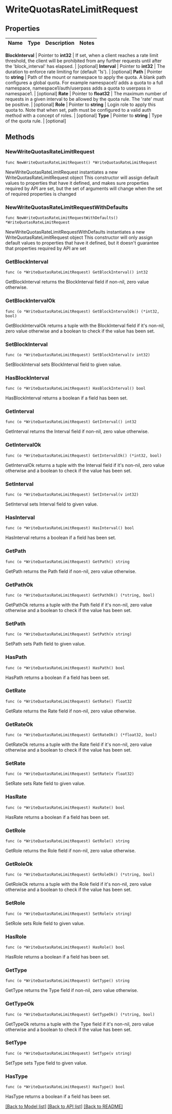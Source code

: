 # WriteQuotasRateLimitRequest


## Properties

Name | Type | Description | Notes
------------ | ------------- | ------------- | -------------


**BlockInterval** | Pointer to **int32** | If set, when a client reaches a rate limit threshold, the client will be prohibited from any further requests until after the &#x27;block_interval&#x27; has elapsed. | [optional] 
**Interval** | Pointer to **int32** | The duration to enforce rate limiting for (default &#x27;1s&#x27;). | [optional] 
**Path** | Pointer to **string** | Path of the mount or namespace to apply the quota. A blank path configures a global quota. For example namespace1/ adds a quota to a full namespace, namespace1/auth/userpass adds a quota to userpass in namespace1. | [optional] 
**Rate** | Pointer to **float32** | The maximum number of requests in a given interval to be allowed by the quota rule. The &#x27;rate&#x27; must be positive. | [optional] 
**Role** | Pointer to **string** | Login role to apply this quota to. Note that when set, path must be configured to a valid auth method with a concept of roles. | [optional] 
**Type** | Pointer to **string** | Type of the quota rule. | [optional] 



## Methods


### NewWriteQuotasRateLimitRequest

`func NewWriteQuotasRateLimitRequest() *WriteQuotasRateLimitRequest`

NewWriteQuotasRateLimitRequest instantiates a new WriteQuotasRateLimitRequest object
This constructor will assign default values to properties that have it defined,
and makes sure properties required by API are set, but the set of arguments
will change when the set of required properties is changed

### NewWriteQuotasRateLimitRequestWithDefaults

`func NewWriteQuotasRateLimitRequestWithDefaults() *WriteQuotasRateLimitRequest`

NewWriteQuotasRateLimitRequestWithDefaults instantiates a new WriteQuotasRateLimitRequest object
This constructor will only assign default values to properties that have it defined,
but it doesn't guarantee that properties required by API are set


### GetBlockInterval

`func (o *WriteQuotasRateLimitRequest) GetBlockInterval() int32`

GetBlockInterval returns the BlockInterval field if non-nil, zero value otherwise.

### GetBlockIntervalOk

`func (o *WriteQuotasRateLimitRequest) GetBlockIntervalOk() (*int32, bool)`

GetBlockIntervalOk returns a tuple with the BlockInterval field if it's non-nil, zero value otherwise
and a boolean to check if the value has been set.

### SetBlockInterval

`func (o *WriteQuotasRateLimitRequest) SetBlockInterval(v int32)`

SetBlockInterval sets BlockInterval field to given value.


### HasBlockInterval

`func (o *WriteQuotasRateLimitRequest) HasBlockInterval() bool`

HasBlockInterval returns a boolean if a field has been set.




### GetInterval

`func (o *WriteQuotasRateLimitRequest) GetInterval() int32`

GetInterval returns the Interval field if non-nil, zero value otherwise.

### GetIntervalOk

`func (o *WriteQuotasRateLimitRequest) GetIntervalOk() (*int32, bool)`

GetIntervalOk returns a tuple with the Interval field if it's non-nil, zero value otherwise
and a boolean to check if the value has been set.

### SetInterval

`func (o *WriteQuotasRateLimitRequest) SetInterval(v int32)`

SetInterval sets Interval field to given value.


### HasInterval

`func (o *WriteQuotasRateLimitRequest) HasInterval() bool`

HasInterval returns a boolean if a field has been set.




### GetPath

`func (o *WriteQuotasRateLimitRequest) GetPath() string`

GetPath returns the Path field if non-nil, zero value otherwise.

### GetPathOk

`func (o *WriteQuotasRateLimitRequest) GetPathOk() (*string, bool)`

GetPathOk returns a tuple with the Path field if it's non-nil, zero value otherwise
and a boolean to check if the value has been set.

### SetPath

`func (o *WriteQuotasRateLimitRequest) SetPath(v string)`

SetPath sets Path field to given value.


### HasPath

`func (o *WriteQuotasRateLimitRequest) HasPath() bool`

HasPath returns a boolean if a field has been set.




### GetRate

`func (o *WriteQuotasRateLimitRequest) GetRate() float32`

GetRate returns the Rate field if non-nil, zero value otherwise.

### GetRateOk

`func (o *WriteQuotasRateLimitRequest) GetRateOk() (*float32, bool)`

GetRateOk returns a tuple with the Rate field if it's non-nil, zero value otherwise
and a boolean to check if the value has been set.

### SetRate

`func (o *WriteQuotasRateLimitRequest) SetRate(v float32)`

SetRate sets Rate field to given value.


### HasRate

`func (o *WriteQuotasRateLimitRequest) HasRate() bool`

HasRate returns a boolean if a field has been set.




### GetRole

`func (o *WriteQuotasRateLimitRequest) GetRole() string`

GetRole returns the Role field if non-nil, zero value otherwise.

### GetRoleOk

`func (o *WriteQuotasRateLimitRequest) GetRoleOk() (*string, bool)`

GetRoleOk returns a tuple with the Role field if it's non-nil, zero value otherwise
and a boolean to check if the value has been set.

### SetRole

`func (o *WriteQuotasRateLimitRequest) SetRole(v string)`

SetRole sets Role field to given value.


### HasRole

`func (o *WriteQuotasRateLimitRequest) HasRole() bool`

HasRole returns a boolean if a field has been set.




### GetType

`func (o *WriteQuotasRateLimitRequest) GetType() string`

GetType returns the Type field if non-nil, zero value otherwise.

### GetTypeOk

`func (o *WriteQuotasRateLimitRequest) GetTypeOk() (*string, bool)`

GetTypeOk returns a tuple with the Type field if it's non-nil, zero value otherwise
and a boolean to check if the value has been set.

### SetType

`func (o *WriteQuotasRateLimitRequest) SetType(v string)`

SetType sets Type field to given value.


### HasType

`func (o *WriteQuotasRateLimitRequest) HasType() bool`

HasType returns a boolean if a field has been set.









[[Back to Model list]](../README.md#documentation-for-models) [[Back to API list]](../README.md#documentation-for-api-endpoints) [[Back to README]](../README.md)


